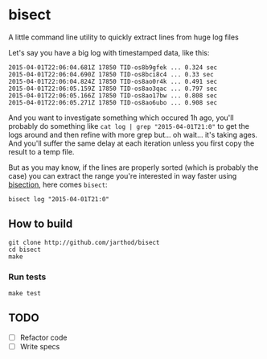 # bisect
A little command line utility to quickly extract lines from huge log files

Let's say you have a big log with timestamped data, like this:

```
2015-04-01T22:06:04.681Z 17850 TID-os8b9gfek ... 0.324 sec
2015-04-01T22:06:04.690Z 17850 TID-os8bci8c4 ... 0.33 sec
2015-04-01T22:06:04.824Z 17850 TID-os8ao0r4k ... 0.491 sec
2015-04-01T22:06:05.159Z 17850 TID-os8ao3qac ... 0.797 sec
2015-04-01T22:06:05.166Z 17850 TID-os8ao17bw ... 0.808 sec
2015-04-01T22:06:05.271Z 17850 TID-os8ao6ubo ... 0.908 sec
```

And you want to investigate something which occured 1h ago, you'll probably do something like `cat log | grep "2015-04-01T21:0"` to get the logs around and then refine with more grep but... oh wait... it's taking ages. And you'll suffer the same delay at each iteration unless you first copy the result to a temp file.

But as you may know, if the lines are properly sorted (which is probably the case) you can extract the range you're interested in way faster using [bisection](http://en.wikipedia.org/wiki/Bisection_method), here comes `bisect`:

```
bisect log "2015-04-01T21:0"
```

## How to build

    git clone http://github.com/jarthod/bisect
    cd bisect
    make

### Run tests

    make test

## TODO

- [ ] Refactor code
- [ ] Write specs
